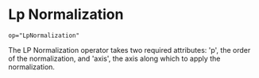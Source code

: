 # Lp Normalization

`op="LpNormalization"`

The LP Normalization operator takes two required attributes: 'p', the order of the normalization, and 'axis', the axis along which to apply the normalization.
